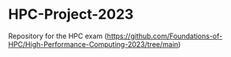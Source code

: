 # HPC-Project-2023
Repository for the HPC exam (https://github.com/Foundations-of-HPC/High-Performance-Computing-2023/tree/main)

